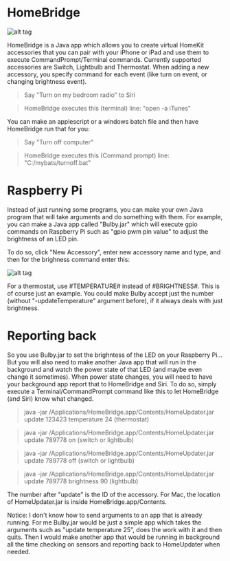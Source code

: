 # HomeBridge

![alt tag](http://i.imgur.com/6aprujn.png)

HomeBridge is a Java app which allows you to create virtual HomeKit accessories that you can pair with your iPhone or iPad and use them to execute CommandPrompt/Terminal commands. Currently supported accessories are Switch, Lightbulb and Thermostat. When adding a new accessory, you specify command for each event (like turn on event, or changing brightness event).

>Say "Turn on my bedroom radio" to Siri

>  HomeBridge executes this (terminal) line: "open -a iTunes"

You can make an applescript or a windows batch file and then have HomeBridge run that for you:

>Say "Turn off computer"

>  HomeBridge executes this (Command prompt) line: "C:/mybats/turnoff.bat"

# Raspberry Pi

Instead of just running some programs, you can make your own Java program that will take arguments and do something with them. For example, you can make a Java app called "Bulby.jar" which will execute gpio commands on Raspberry Pi such as "gpio pwm pin value" to adjust the brightness of an LED pin.

To do so, click "New Accessory", enter new accessory name and type, and then for the brighness command enter this:

![alt tag](http://i.imgur.com/ci4NLNh.png)

For a thermostat, use #TEMPERATURE# instead of #BRIGHTNESS#. This is of course just an example. You could make Bulby accept just the number (without "-updateTemperature" argument before), if it always deals with just brightness.

# Reporting back

So you use Bulby.jar to set the brighntess of the LED on your Raspberry Pi... But you will also need to make another Java app that will run in the background and watch the power state of that LED (and maybe even change it sometimes). When power state changes, you will need to have your background app report that to HomeBridge and Siri. To do so, simply execute a Terminal/CommandPrompt command like this to let HomeBridge (and Siri) know what changed.

>java -jar /Applications/HomeBridge.app/Contents/HomeUpdater.jar update 123423 temperature 24 (thermostat)

>java -jar /Applications/HomeBridge.app/Contents/HomeUpdater.jar update 789778 on (switch or lightbulb)

>java -jar /Applications/HomeBridge.app/Contents/HomeUpdater.jar update 789778 off (switch or lightbulb)

>java -jar /Applications/HomeBridge.app/Contents/HomeUpdater.jar update 789778 brightness 90 (lightbulb)

The number after "update" is the ID of the accessory. For Mac, the location of HomeUpdater.jar is inside HomeBridge.app/Contents.

Notice: I don't know how to send arguments to an app that is already running. For me Bulby.jar would be just a simple app which takes the arguments such as "update temperature 25", does the work with it and then quits. Then I would make another app that would be running in background all the time checking on sensors and reporting back to HomeUpdater when needed.


